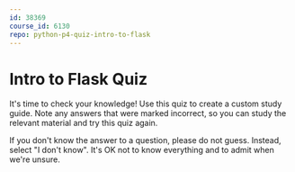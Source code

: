 ```yaml
---
id: 38369
course_id: 6130
repo: python-p4-quiz-intro-to-flask
---
```


# Intro to Flask Quiz

It's time to check your knowledge! Use this quiz to create a custom study guide.
Note any answers that were marked incorrect, so you can study the relevant
material and try this quiz again.

If you don't know the answer to a question, please do not guess. Instead, select
"I don't know". It's OK not to know everything and to admit when we're unsure.
